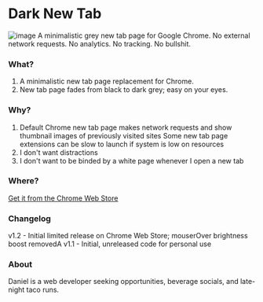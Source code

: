 # Dark New Tab
![image](https://github.com/dandydanny/darknewtab/blob/master/darknewtab_screenshot.png)
A minimalistic grey new tab page for Google Chrome. No external network requests. No analytics. No tracking. No bullshit.

### What?
1. A minimalistic new tab page replacement for Chrome.
1. New tab page fades from black to dark grey; easy on your eyes.

### Why?
1. Default Chrome new tab page makes network requests and show thumbnail images of previously visited sites
Some new tab page extensions can be slow to launch if system is low on resources
1. I don't want distractions
1. I don't want to be binded by a white page whenever I open a new tab

### Where?
[Get it from the Chrome Web Store](https://chrome.google.com/webstore/detail/dark-new-tab/mnjmegebbljjhpljjfjmkhgmokpmdbpo?hl=en-US&gl=US)

### Changelog
v1.2 - Initial limited release on Chrome Web Store; mouserOver brightness boost removedA
v1.1 - Initial, unreleased code for personal use
 

### About
Daniel is a web developer seeking opportunities, beverage socials, and late-night taco runs.
